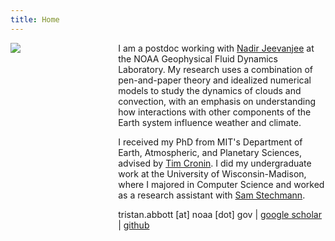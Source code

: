 ```yaml
---
title: Home
---
```


<div style="display: flex">
<div style="float: left; margin-right: 30px; width: 30%">
<img src="/img/thabbott.jpg">
</div>

<div style="margin: auto; margin-top: 0; width: 70%">
<p style="margin-top: 0">I am a postdoc working with <a href="http://nadirjeevanjee.com/">Nadir Jeevanjee</a> at the NOAA Geophysical Fluid Dynamics Laboratory. My research uses a combination of pen-and-paper theory and idealized numerical models to study the dynamics of clouds and convection, with an emphasis on understanding how interactions with other components of the Earth system influence weather and climate.</p>
<p>I received my PhD from MIT's Department of Earth, Atmospheric, and Planetary Sciences, advised by <a href="http://web.mit.edu/~twcronin/www/">Tim Cronin</a>. I did my undergraduate work at the University of Wisconsin-Madison, where I majored in Computer Science and worked as a research assistant with <a href="https://www.math.wisc.edu/~stechmann/">Sam Stechmann</a>.</p>
<p>tristan.abbott [at] noaa [dot] gov | <a href="https://scholar.google.com/citations?user=gmW4GMQAAAAJ">google scholar</a> | <a href="https://github.com/thabbott">github</a></p>
</div>
</div>
